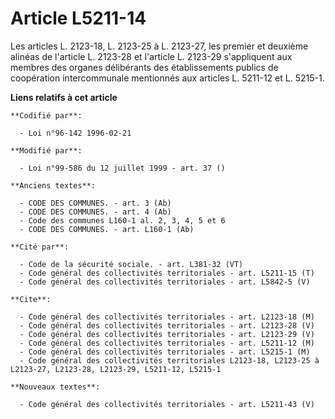 # Article L5211-14

Les articles L. 2123-18, L. 2123-25 à L. 2123-27, les premier et deuxième alinéas de l'article L. 2123-28 et l'article L.
2123-29 s'appliquent aux membres des organes délibérants des établissements publics de coopération intercommunale mentionnés
aux articles L. 5211-12 et L. 5215-1.

**Liens relatifs à cet article**

	**Codifié par**:

	  - Loi n°96-142 1996-02-21

	**Modifié par**:

	  - Loi n°99-586 du 12 juillet 1999 - art. 37 ()

	**Anciens textes**:

	  - CODE DES COMMUNES. - art. 3 (Ab)
	  - CODE DES COMMUNES. - art. 4 (Ab)
	  - Code des communes L160-1 al. 2, 3, 4, 5 et 6
	  - CODE DES COMMUNES. - art. L160-1 (Ab)

	**Cité par**:

	  - Code de la sécurité sociale. - art. L381-32 (VT)
	  - Code général des collectivités territoriales - art. L5211-15 (T)
	  - Code général des collectivités territoriales - art. L5842-5 (V)

	**Cite**:

	  - Code général des collectivités territoriales - art. L2123-18 (M)
	  - Code général des collectivités territoriales - art. L2123-28 (V)
	  - Code général des collectivités territoriales - art. L2123-29 (V)
	  - Code général des collectivités territoriales - art. L5211-12 (M)
	  - Code général des collectivités territoriales - art. L5215-1 (M)
	  - Code général des collectivités territoriales L2123-18, L2123-25 à L2123-27, L2123-28, L2123-29, L5211-12, L5215-1

	**Nouveaux textes**:

	  - Code général des collectivités territoriales - art. L5211-43 (V)
